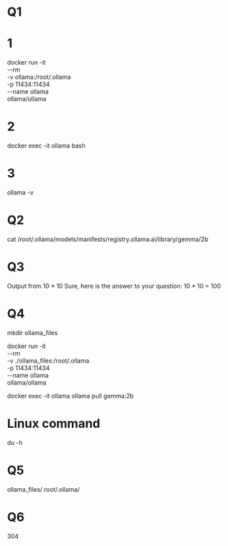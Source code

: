 # Q1

# 1
docker run -it \
    --rm \
    -v ollama:/root/.ollama \
    -p 11434:11434 \
    --name ollama \
    ollama/ollama

# 2
docker exec -it ollama bash

# 3
ollama -v


# Q2

cat /root/.ollama/models/manifests/registry.ollama.ai/library/gemma/2b


# Q3
Output from 10 * 10
Sure, here is the answer to your question: 10 * 10 = 100

# Q4

mkdir ollama_files

docker run -it \
    --rm \
    -v ./ollama_files:/root/.ollama \
    -p 11434:11434 \
    --name ollama \
    ollama/ollama

docker exec -it ollama ollama pull gemma:2b 

# Linux command
du -h

# Q5

ollama_files/ root/.ollama/


# Q6

304